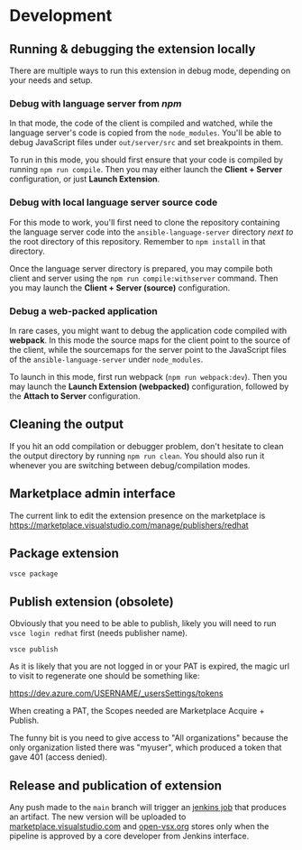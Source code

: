# Development

## Running & debugging the extension locally

There are multiple ways to run this extension in debug mode, depending on your
needs and setup.

### Debug with language server from _npm_

In that mode, the code of the client is compiled and watched, while the language
server's code is copied from the `node_modules`. You'll be able to debug
JavaScript files under `out/server/src` and set breakpoints in them.

To run in this mode, you should first ensure that your code is compiled by
running `npm run compile`. Then you may either launch the **Client + Server**
configuration, or just **Launch Extension**.

### Debug with local language server source code

For this mode to work, you'll first need to clone the repository containing the
language server code into the `ansible-language-server` directory _next to_ the
root directory of this repository. Remember to `npm install` in that directory.

Once the language server directory is prepared, you may compile both client and
server using the `npm run compile:withserver` command. Then you may launch the
**Client + Server (source)** configuration.

### Debug a web-packed application

In rare cases, you might want to debug the application code compiled with
**webpack**. In this mode the source maps for the client point to the source of
the client, while the sourcemaps for the server point to the JavaScript files of
the `ansible-language-server` under `node_modules`.

To launch in this mode, first run webpack (`npm run webpack:dev`). Then you may
launch the **Launch Extension (webpacked)** configuration, followed by the
**Attach to Server** configuration.

## Cleaning the output

If you hit an odd compilation or debugger problem, don't hesitate to clean the
output directory by running `npm run clean`. You should also run it whenever you
are switching between debug/compilation modes.

## Marketplace admin interface

The current link to edit the extension presence on the marketplace is
<https://marketplace.visualstudio.com/manage/publishers/redhat>

## Package extension

```shell
vsce package
```

## Publish extension (obsolete)

Obviously that you need to be able to publish, likely you will need to run
`vsce login redhat` first (needs publisher name).

```shell
vsce publish
```

As it is likely that you are not logged in or your PAT is expired, the magic url
to visit to regenerate one should be something like:

<https://dev.azure.com/USERNAME/_usersSettings/tokens>

When creating a PAT, the Scopes needed are Marketplace Acquire + Publish.

The funny bit is you need to give access to "All organizations" because the only
organization listed there was "myuser", which produced a token that gave 401
(access denied).

## Release and publication of extension

Any push made to the `main` branch will trigger an
[jenkins job](https://studio-jenkins-csb-codeready.apps.ocp4.prod.psi.redhat.com/job/ansible/)
that produces an artifact. The new version will be uploaded to
[marketplace.visualstudio.com](https://marketplace.visualstudio.com/) and
[open-vsx.org](https://open-vsx.org/) stores only when the pipeline is approved
by a core developer from Jenkins interface.
